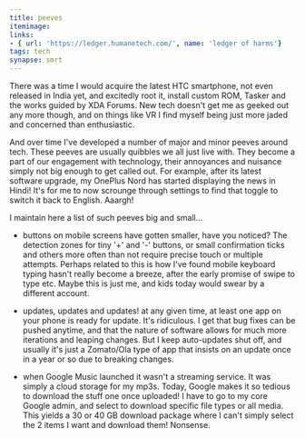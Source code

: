 ```yaml
---
title: peeves
itemimage: 
links:
- { url: 'https://ledger.humanetech.com/', name: 'ledger of harms'}
tags: tech
synapse: smṛt
---
```


There was a time I would acquire the latest HTC smartphone, not even released in India yet, and excitedly root it, install custom ROM, Tasker and the works guided by XDA Forums. New tech doesn't get me as geeked out any more though, and on things like VR I find myself being just more jaded and concerned than enthusiastic.

And over time I've developed a number of major and minor peeves around tech. These peeves are usually quibbles we all just live with. They become a part of our engagement with technology, their annoyances and nuisance simply not big enough to get called out. For example, after its latest software upgrade, my OnePlus Nord has started displaying the news in Hindi! It's for me to now scrounge through settings to find that toggle to switch it back to English. Aaargh! 

I maintain here a list of such peeves big and small...

- buttons on mobile screens have gotten smaller, have you noticed? The detection zones for tiny '+' and '-' buttons, or small confirmation ticks and others more often than not require precise touch or multiple attempts. Perhaps related to this is how I've found mobile keyboard typing hasn't really become a breeze, after the early promise of swipe to type etc. Maybe this is just me, and kids today would swear by a different account. 

- updates, updates and updates! at any given time, at least one app on your phone is ready for update. It's ridiculous. I get that bug fixes can be pushed anytime, and that the nature of software allows for much more iterations and leaping changes. But I keep auto-updates shut off, and usually it's just a Zomato/Ola type of app that insists on an update once in a year or so due to breaking changes. 

- when Google Music launched it wasn't a streaming service. It was simply a cloud storage for my mp3s. Today, Google makes it so tedious to download the stuff one once uploaded! I have to go to my core Google admin, and select to download specific file types or all media. This yields a 30 or 40 GB download package where I can't simply select the 2 items I want and download them! Nonsense.
